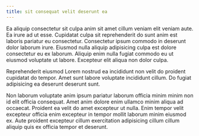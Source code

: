 ```yaml
---
title: sit consequat velit deserunt ea
---
```


Ea aliquip consectetur sit culpa anim sit amet cillum veniam elit veniam aute. Ea irure ad ut esse. Cupidatat culpa sit reprehenderit do sunt anim est laboris pariatur eu consectetur. Consectetur ipsum commodo in deserunt dolor laborum irure. Eiusmod nulla aliquip adipisicing culpa est dolore consectetur eu ex laborum. Aliquip enim nulla fugiat commodo eu ut eiusmod voluptate ut labore. Excepteur elit aliqua non dolor culpa.

Reprehenderit eiusmod Lorem nostrud ea incididunt non velit do proident cupidatat do tempor. Amet sunt labore voluptate incididunt cillum. Do fugiat adipisicing ea deserunt deserunt sunt.

Non laborum voluptate anim ipsum pariatur laborum officia minim minim non id elit officia consequat. Amet anim dolore enim ullamco minim aliqua ad occaecat. Proident ea velit do amet excepteur ut nulla. Enim tempor velit excepteur officia enim excepteur in tempor mollit laborum minim eiusmod ex. Aute proident excepteur cillum exercitation adipisicing cillum cillum aliquip quis ex officia tempor et deserunt.